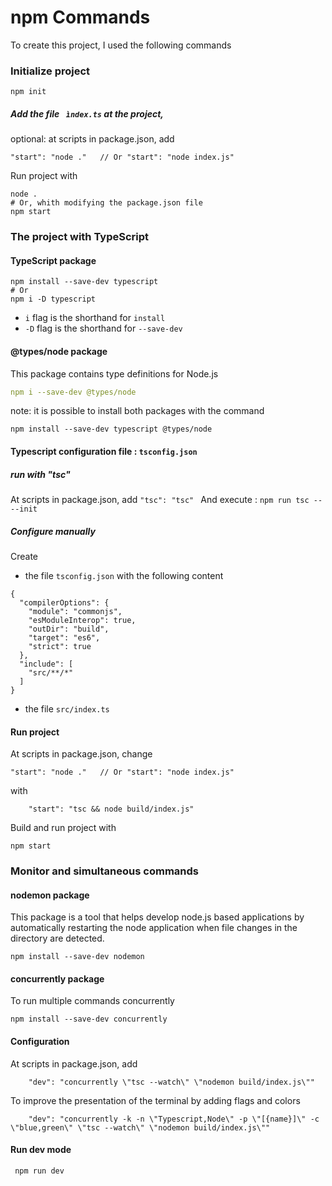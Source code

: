 # npm Commands
To create this project, I used the following commands

### Initialize project
```
npm init
``` 
##### Add the file ` ìndex.ts` at the project, 
optional: at scripts in package.json, add 

```
"start": "node ."   // Or "start": "node index.js"
``` 
Run project with 
```
node . 
# Or, whith modifying the package.json file
npm start
```
### The project with TypeScript

#### TypeScript package
```
npm install --save-dev typescript
# Or 
npm i -D typescript
```
- `i` flag is the shorthand for `install`
- `-D` flag is the shorthand for `--save-dev`

#### @types/node package
This package contains type definitions for Node.js
```yaml
npm i --save-dev @types/node
```
note: it is possible to install both packages with the command
```
npm install --save-dev typescript @types/node

```
#### Typescript configuration file : `tsconfig.json`
##### run with "tsc"
At scripts in package.json, add `"tsc": "tsc" ` And execute : `npm run tsc -- --init`
##### Configure manually
Create 
- the file `tsconfig.json` with the following content
```
{
  "compilerOptions": {
    "module": "commonjs",
    "esModuleInterop": true,
    "outDir": "build",
    "target": "es6",
    "strict": true
  },
  "include": [
    "src/**/*"
  ]
}
```
- the file `src/index.ts` 

#### Run project
At scripts in package.json, change
```
"start": "node ."   // Or "start": "node index.js"
``` 
with 
```
    "start": "tsc && node build/index.js"
```
Build and run project with 

```shell script
npm start
```

### Monitor and simultaneous commands
#### nodemon package
This package is a tool that helps develop node.js based applications by automatically restarting the node application when file changes in the directory are detected.
```shell script
npm install --save-dev nodemon

```
#### concurrently package
To run multiple commands concurrently
```shell script
npm install --save-dev concurrently

```
#### Configuration
At scripts in package.json, add
```
    "dev": "concurrently \"tsc --watch\" \"nodemon build/index.js\""
```
To improve the presentation of the terminal by adding flags and colors 
```
    "dev": "concurrently -k -n \"Typescript,Node\" -p \"[{name}]\" -c \"blue,green\" \"tsc --watch\" \"nodemon build/index.js\""
```
#### Run dev mode
```shell script
 npm run dev
```
